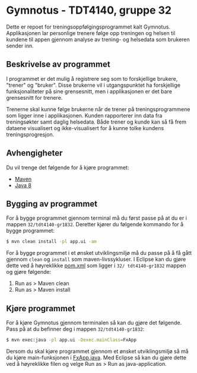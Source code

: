 # Gymnotus - TDT4140, gruppe 32
Dette er repoet for treningsoppfølgingsprogrammet kalt Gymnotus. Applikasjonen lar personlige trenere følge opp treningen og helsen til kundene til appen gjennom analyse av trening- og helsedata som brukeren sender inn.

## Beskrivelse av programmet

I programmet er det mulig å registrere seg som to forskjellige brukere, "trener" og "bruker". Disse brukerne vil i utgangspunktet ha forskjellige funksjonaliteter på sine
grensesnitt, men i applikasjonen er det bare grensesnitt for trenere.

Trenerne skal kunne følge brukerne når de trener på treningsprogrammene som ligger inne
i applikasjonen. Kunden rapporterer inn data fra treningsøkter samt daglig helsedata. Både trener og kunde kan så få frem dataene visualisert og ikke-visualisert for å kunne tolke kundens treningsprogresjon.

 


## Avhengigheter
Du vil trenge det følgende for å kjøre programmet:
 - [Maven](https://maven.apache.org/guides/getting-started/maven-in-five-minutes.html)
 - [Java 8](http://www.oracle.com/technetwork/java/javase/downloads/jdk8-downloads-2133151.html)

## Bygging av programmet

For å bygge programmet gjennom terminal må du først passe på at du er i mappen `32/tdt4140-gr1832`. Deretter kjører du følgende kommando for å bygge programmet:
```sh
$ mvn clean install -pl app.ui -am
```

For å bygge programmet i et ønsket utviklingsmiljø må du passe på å få gått gjennom `clean` og `install` som maven-livssykluser.
I Eclipse kan du gjøre dette ved å høyreklikke [pom.xml](https://gitlab.stud.iie.ntnu.no/tdt4140-2018/32/blob/master/tdt4140-gr1832/pom.xml) som ligger i `32/ tdt4140-gr1832` mappen og gjøre følgende:
1. Run as > Maven clean
2. Run as > Maven install

## Kjøre programmet

For å kjøre Gymnotus gjennom terminalen så kan du gjøre det følgende. Pass på at du befinner deg i mappen `32/tdt4140-gr1832`:

```sh
$ mvn exec:java -pl app.ui -Dexec.mainClass=FxApp
```

Dersom du skal kjøre programmet gjennom et ønsket utviklingsmiljø så må du kjøre main-funksjonen i [FxApp.java](https://gitlab.stud.iie.ntnu.no/tdt4140-2018/32/blob/master/tdt4140-gr1832/app.ui/src/main/java/tdt4140/gr1832/app/ui/FxApp.java).
Med Eclipse så kan du gjøre dette ved å høyreklikke filen og velge Run as > Run as java-application.